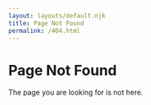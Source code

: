 ```yaml
---
layout: layouts/default.njk
title: Page Not Found
permalink: /404.html
---
```

# Page Not Found

The page you are looking for is not here.
